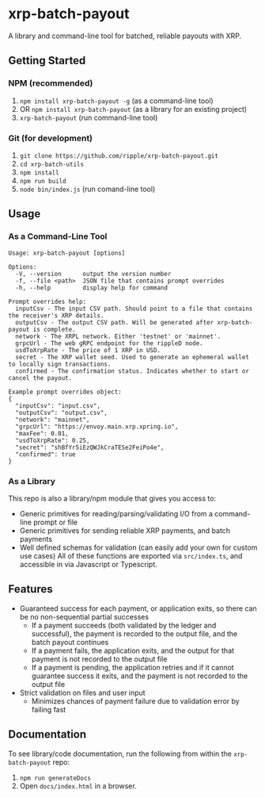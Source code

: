 # xrp-batch-payout

A library and command-line tool for batched, reliable payouts with XRP.

## Getting Started
### NPM (recommended)
1. `npm install xrp-batch-payout -g` (as a command-line tool)
  1. OR `npm install xrp-batch-payout` (as a library for an existing project)
2. `xrp-batch-payout` (run command-line tool)

### Git (for development)
1. `git clone https://github.com/ripple/xrp-batch-payout.git`
2. `cd xrp-batch-utils`
3. `npm install`
4. `npm run build`
5. `node bin/index.js` (run comand-line tool)

## Usage
### As a Command-Line Tool
```
Usage: xrp-batch-payout [options]

Options:
  -V, --version      output the version number
  -f, --file <path>  JSON file that contains prompt overrides
  -h, --help         display help for command

Prompt overrides help:
  inputCsv - The input CSV path. Should point to a file that contains the receiver's XRP details.
  outputCsv - The output CSV path. Will be generated after xrp-batch-payout is complete.
  network - The XRPL network. Either 'testnet' or 'mainnet'.
  grpcUrl - The web gRPC endpoint for the rippleD node.
  usdToXrpRate - The price of 1 XRP in USD.
  secret - The XRP wallet seed. Used to generate an ephemeral wallet to locally sign transactions.
  confirmed - The confirmation status. Indicates whether to start or cancel the payout.

Example prompt overrides object:
{
  "inputCsv": "input.csv",
  "outputCsv": "output.csv",
  "network": "mainnet",
  "grpcUrl": "https://envoy.main.xrp.xpring.io",
  "maxFee": 0.01,
  "usdToXrpRate": 0.25,
  "secret": "shBfYr5iEzQWJkCraTESe2FeiPo4e",
  "confirmed": true
}
```

### As a Library
This repo is also a library/npm module that gives you access to:
- Generic primitives for reading/parsing/validating I/O from a command-line prompt or file
- Generic primitives for sending reliable XRP payments, and batch payments
- Well defined schemas for validation (can easily add your own for custom use cases)
All of these functions are exported via `src/index.ts`, and accessible in via Javascript or Typescript.

## Features
- Guaranteed success for each payment, or application exits, so there can be no non-sequential partial successes
  - If a payment succeeds (both validated by the ledger and successful), the payment is recorded to the output file, and the batch payout continues
  - If a payment fails, the application exits, and the output for that payment is not recorded to the output file
  - If a payment is pending, the application retries and if it cannot guarantee success it exits, and the payment is not recorded to the output file
- Strict validation on files and user input
  - Minimizes chances of payment failure due to validation error by failing fast

## Documentation
To see library/code documentation, run the following from within the `xrp-batch-payout` repo:
1. `npm run generateDocs`
2. Open `docs/index.html` in a browser.
